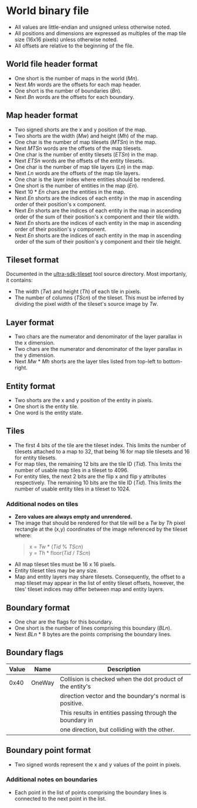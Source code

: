 # World binary file

* All values are little-endian and unsigned unless otherwise noted.
* All positions and dimensions are expressed as multiples of the map tile size
  (16x16 pixels) unless otherwise noted.
* All offsets are relative to the beginning of the file.

## World file header format

* One short is the number of maps in the world (_Mn_).
* Next _Mn_ words are the offsets for each map header.
* One short is the number of boundaries (_Bn_).
* Next _Bn_ words are the offsets for each boundary.

## Map header format

* Two signed shorts are the x and y position of the map.
* Two shorts are the width (_Mw_) and height (_Mh_) of the map.
* One char is the number of map tilesets (_MTSn_) in the map.
* Next _MTSn_ words are the offsets of the map tilesets.
* One char is the number of entity tilesets (_ETSn_) in the map.
* Next _ETSn_ words are the offsets of the entity tilesets.
* One char is the number of map tile layers (_Ln_) in the map.
* Next _Ln_ words are the offsets of the map tile layers.
* One char is the layer index where entities should be rendered.
* One short is the number of entities in the map (_En_).
* Next 10 * _En_ chars are the entities in the map.
* Next _En_ shorts are the indices of each entity in the map in ascending order
  of their position's x component.
* Next _En_ shorts are the indices of each entity in the map in ascending order
  of the sum of their position's x component and their tile width.
* Next _En_ shorts are the indices of each entity in the map in ascending order
  of their position's y component.
* Next _En_ shorts are the indices of each entity in the map in ascending order
  of the sum of their position's y component and their tile height.

## Tileset format

Documented in the [ultra-sdk-tileset](../ultra-sdk-tileset/README.md) tool
source directory. Most importanly, it contains:

* The width (_Tw_) and height (_Th_) of each tile in pixels.
* The number of columns (_TScn_) of the tileset. This must be inferred by
  dividing the pixel width of the tileset's source image by _Tw_.

## Layer format

* Two chars are the numerator and denominator of the layer parallax in the x
  dimension.
* Two chars are the numerator and denominator of the layer parallax in the y
  dimension.
* Next _Mw_ * _Mh_ shorts are the layer tiles listed from top-left to bottom-
  right.
  
## Entity format

* Two shorts are the x and y position of the entity in pixels.
* One short is the entity tile.
* One word is the entity state.

## Tiles

* The first 4 bits of the tile are the tileset index. This limits the number of
  tilesets attached to a map to 32, that being 16 for map tile tilesets and 16
  for entity tilesets.
* For map tiles, the remaining 12 bits are the tile ID (_Tid_). This limits the
  number of usable map tiles in a tileset to 4096.
* For entity tiles, the next 2 bits are the flip x and flip y attributes
  respectively. The remaining 10 bits are the tile ID (_Tid_). This limits the
  number of usable entity tiles in a tileset to 1024.

### Additional nodes on tiles

* __Zero values are always empty and unrendered.__
* The image that should be rendered for that tile will be a _Tw_ by _Th_ pixel
  rectangle at the (x,y) coordinates of the image referenced by the tileset
  where:
  > x = _Tw_ * (_Tid_ % _TScn_)  
  > y = _Th_ * floor(_Tid_ / _TScn_)
* All map tileset tiles must be 16 x 16 pixels.
* Entity tileset tiles may be any size.
* Map and entity layers may share tilesets. Consequently, the offset to a map
  tileset may appear in the list of entity tileset offsets, however, the tiles'
  tileset indices may differ between map and entity layers.

## Boundary format

* One char are the flags for this boundary.
* One short is the number of lines comprising this boundary (_BLn_).
* Next _BLn_ * 8 bytes are the points comprising the boundary lines.

## Boundary flags

| Value | Name   | Description                                                 |
| ----- | ------ | ----------------------------------------------------------- |
| 0x40  | OneWay | Collision is checked when the dot product of the entity's   |
|       |        | direction vector and the boundary's normal is positive.     |
|       |        | This results in entities passing through the boundary in    |
|       |        | one direction, but colliding with the other.                |

## Boundary point format

* Two signed words represent the x and y values of the point in pixels.

### Additional notes on boundaries

* Each point in the list of points comprising the boundary lines is connected
  to the next point in the list.
